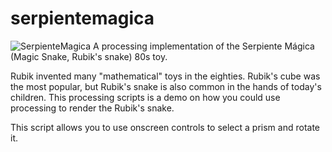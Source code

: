 # serpientemagica
![SerpienteMagica](https://github.com/jgmy/serpientemagica/assets/2573642/c17ed6ca-e6c1-40b7-8b96-06b2fb46ec82#left)
A processing implementation of the Serpiente Mágica (Magic Snake, Rubik's snake) 80s toy.

Rubik invented many "mathematical" toys in the eighties. Rubik's cube was the most popular, but Rubik's snake is also common in the hands of today's children.
This processing scripts is a demo on how you could use processing to render the Rubik's snake.

This script allows you to use onscreen controls to select a prism and rotate it. 
